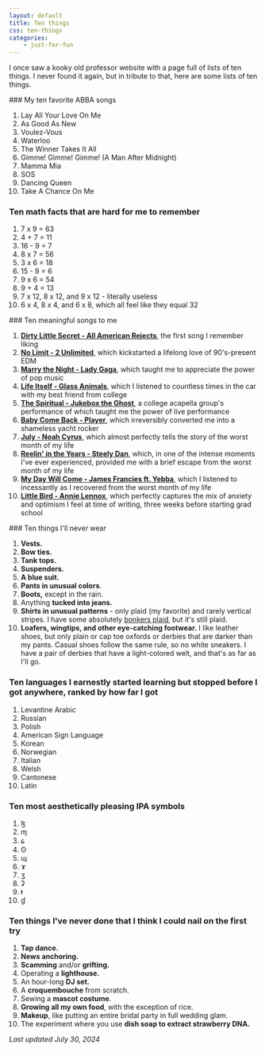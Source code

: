 ```yaml
---
layout: default
title: Ten things
css: ten-things
categories:
    - just-for-fun
---
```


I once saw a kooky old professor website with a page full of lists of ten things. I never found it again, but in tribute to that, here are some lists of ten things.

<section class="lists" markdown=1>

<div markdown=1>
### My ten favorite ABBA songs

1. Lay All Your Love On Me
2. As Good As New
3. Voulez-Vous
4. Waterloo
5. The Winner Takes It All
6. Gimme! Gimme! Gimme! (A Man After Midnight)
7. Mamma Mia
8. SOS
9. Dancing Queen
10. Take A Chance On Me
</div>

<div markdown=1>

### Ten math facts that are hard for me to remember

1. 7 x 9 = 63
2. 4 + 7 = 11
3. 16 - 9 = 7
4. 8 x 7 = 56
5. 3 x 6 = 18
6. 15 - 9 = 6
7. 9 x 6 = 54
8. 9 + 4 = 13
9. 7 x 12, 8 x 12, and 9 x 12 - literally useless
10. 6 x 4, 8 x 4, and 6 x 8, which all feel like they equal 32

</div>

<div markdown=1>
### Ten meaningful songs to me

1. **[Dirty Little Secret - All American Rejects](https://www.youtube.com/watch?v=bKERDtbpeHc)**, the first song I remember liking
2. **[No Limit - 2 Unlimited](https://www.youtube.com/watch?v=HMTCw8CtX0E)**, which kickstarted a lifelong love of 90's-present EDM
3. **[Marry the Night - Lady Gaga](https://www.youtube.com/watch?v=O4IgYxHEAuk&pp=ygUPbWFycnkgdGhlIG5pZ2h0)**, which taught me to appreciate the power of pop music
4. **[Life Itself - Glass Animals](https://www.youtube.com/watch?v=9lUfunQW84U)**, which I listened to countless times in the car with my best friend from college
5. **[The Spiritual - Jukebox the Ghost](https://www.youtube.com/watch?v=_vfI0aCCHug)**, a college acapella group's performance of which taught me the power of live performance
6. **[Baby Come Back - Player](https://www.youtube.com/watch?v=tjBs4pKwzhU)**, which irreversibly converted me into a shameless yacht rocker
7. **[July - Noah Cyrus](https://www.youtube.com/watch?v=TBeXKby2tmM)**, which almost perfectly tells the story of the worst month of my life
8. **[Reelin' in the Years - Steely Dan](https://www.youtube.com/watch?v=91XTZ92zs2w)**, which, in one of the intense moments I've ever experienced, provided me with a brief escape from the worst month of my life
9. **[My Day Will Come - James Francies ft. Yebba](https://www.youtube.com/watch?v=JTqREEyijSA)**, which I listened to incessantly as I recovered from the worst month of my life
10. **[Little Bird - Annie Lennox](https://www.youtube.com/watch?v=gMq-uIj1cKI)**, which perfectly captures the mix of anxiety and optimism I feel at time of writing, three weeks before starting grad school
</div>

<div markdown=1>
### Ten things I'll never wear

1. **Vests.**
2. **Bow ties.**
3. **Tank tops.**
4. **Suspenders.**
5. **A blue suit.**
6. **Pants in unusual colors**.
7. **Boots,** except in the rain.
8. Anything **tucked into jeans.**
9. **Shirts in unusual patterns** - only plaid (my favorite) and rarely vertical stripes. I have some absolutely [bonkers plaid](../images/bonkers-plaid.jpg), but it's still plaid.
10. **Loafers, wingtips, and other eye-catching footwear.** I like leather shoes, but only plain or cap toe oxfords or derbies that are darker than my pants. Casual shoes follow the same rule, so no white sneakers. I have a pair of derbies that have a light-colored welt, and that's as far as I'll go.
</div>

<div markdown=1>

### Ten languages I earnestly started learning but stopped before I got anywhere, ranked by how far I got

1. Levantine Arabic
2. Russian
3. Polish
4. American Sign Language
5. Korean
6. Norwegian
7. Italian
8. Welsh
9. Cantonese
10. Latin

</div>

<div markdown=1>

### Ten most aesthetically pleasing IPA symbols

1. ɮ
2. ɱ
3. ɕ
4. ʘ
5. ɰ
6. ɤ
7. ʒ
8. ʡ
9. ǂ
10. ɠ

</div>

<div markdown=1>

### Ten things I've never done that I think I could nail on the first try

1. **Tap dance.**
2. **News anchoring.**
3. **Scamming** and/or **grifting.**
4. Operating a **lighthouse.**
5. An hour-long **DJ set.**
6. A **croquembouche** from scratch.
7. Sewing a **mascot costume**.
8. **Growing all my own food**, with the exception of rice.
9. **Makeup**, like putting an entire bridal party in full wedding glam.
10. The experiment where you use **dish soap to extract strawberry DNA.**

</div>

</section>

*Last updated July 30, 2024*